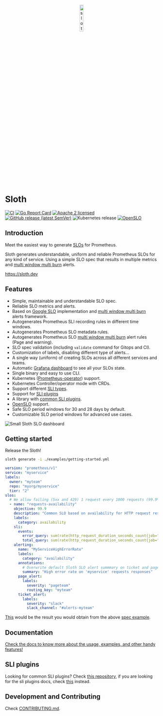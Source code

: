 <p align="center">
    <img src="docs/img/logo.png" width="15%" align="center" alt="sloth">
</p>

# Sloth

[![CI](https://github.com/ostrovok-tech/sloth/actions/workflows/ci.yaml/badge.svg?branch=main)](https://github.com/ostrovok-tech/sloth/actions/workflows/ci.yaml)
[![Go Report Card](https://goreportcard.com/badge/github.com/ostrovok-tech/sloth)](https://goreportcard.com/report/github.com/ostrovok-tech/sloth)
[![Apache 2 licensed](https://img.shields.io/badge/license-Apache2-blue.svg)](https://raw.githubusercontent.com/ostrovok-tech/sloth/main/LICENSE)
[![GitHub release (latest SemVer)](https://img.shields.io/github/v/release/ostrovok-tech/sloth)](https://github.com/ostrovok-tech/sloth/releases/latest)
![Kubernetes release](https://img.shields.io/badge/Kubernetes-v1.25-green?logo=Kubernetes&style=flat&color=326CE5&logoColor=white)
[![OpenSLO](https://img.shields.io/badge/OpenSLO-v1alpha-green?color=4974EA&style=flat)](https://github.com/OpenSLO/OpenSLO#slo)

## Introduction

Meet the easiest way to generate [SLOs][google-slo] for Prometheus.

Sloth generates understandable, uniform and reliable Prometheus SLOs for any kind of service. Using a simple SLO spec that results in multiple metrics and [multi window multi burn][mwmb] alerts.

https://sloth.dev

## Features

- Simple, maintainable and understandable SLO spec.
- Reliable SLO metrics and alerts.
- Based on [Google SLO][google-slo] implementation and [multi window multi burn][mwmb] alerts framework.
- Autogenerates Prometheus SLI recording rules in different time windows.
- Autogenerates Prometheus SLO metadata rules.
- Autogenerates Prometheus SLO [multi window multi burn][mwmb] alert rules (Page and warning).
- SLO spec validation (including `validate` command for Gitops and CI).
- Customization of labels, disabling different type of alerts...
- A single way (uniform) of creating SLOs across all different services and teams.
- Automatic [Grafana dashboard][grafana-dashboard] to see all your SLOs state.
- Single binary and easy to use CLI.
- Kubernetes ([Prometheus-operator]) support.
- Kubernetes Controller/operator mode with CRDs.
- Support different [SLI types](#sli-types-manifests).
- Support for [SLI plugins](#sli-plugins)
- A library with [common SLI plugins][common-sli-plugins].
- [OpenSLO] support.
- Safe SLO period windows for 30 and 28 days by default.
- Customizable SLO period windows for advanced use cases.

![Small Sloth SLO dashboard](docs/img/sloth_small_dashboard.png)

## Getting started

Release the Sloth!

```bash
sloth generate -i ./examples/getting-started.yml
```

```yaml
version: "prometheus/v1"
service: "myservice"
labels:
  owner: "myteam"
  repo: "myorg/myservice"
  tier: "2"
slos:
  # We allow failing (5xx and 429) 1 request every 1000 requests (99.9%).
  - name: "requests-availability"
    objective: 99.9
    description: "Common SLO based on availability for HTTP request responses."
    labels:
      category: availability
    sli:
      events:
        error_query: sum(rate(http_request_duration_seconds_count{job="myservice",code=~"(5..|429)"}[{{.window}}]))
        total_query: sum(rate(http_request_duration_seconds_count{job="myservice"}[{{.window}}]))
    alerting:
      name: "MyServiceHighErrorRate"
      labels:
        category: "availability"
      annotations:
        # Overwrite default Sloth SLO alert summmary on ticket and page alerts.
        summary: "High error rate on 'myservice' requests responses"
      page_alert:
        labels:
          severity: "pageteam"
          routing_key: "myteam"
      ticket_alert:
        labels:
          severity: "slack"
          slack_channel: "#alerts-myteam"
```

[This](examples/_gen/getting-started.yml) would be the result you would obtain from the above [spec example](examples/getting-started.yml).

## Documentation

[Check the docs to know more about the usage, examples, and other handy features!][docs]

## SLI plugins

Looking for common SLI plugins? Check [this repository][common-sli-plugins], if you are looking for the sli plugins docs, check [this][docs-sli-plugins] instead.

## Development and Contributing

Check [CONTRIBUTING.md](CONTRIBUTING.md).

[google-slo]: https://landing.google.com/sre/workbook/chapters/alerting-on-slos/
[mwmb]: https://landing.google.com/sre/workbook/chapters/alerting-on-slos/#6-multiwindow-multi-burn-rate-alerts
[prometheus-operator]: https://github.com/prometheus-operator
[grafana-dashboard]: https://grafana.com/grafana/dashboards/14348
[openslo]: https://openslo.com/
[common-sli-plugins]: https://github.com/slok/sloth-common-sli-plugins
[docs-sli-plugins]: https://sloth.dev/usage/plugins/
[docs]: https://sloth.dev
